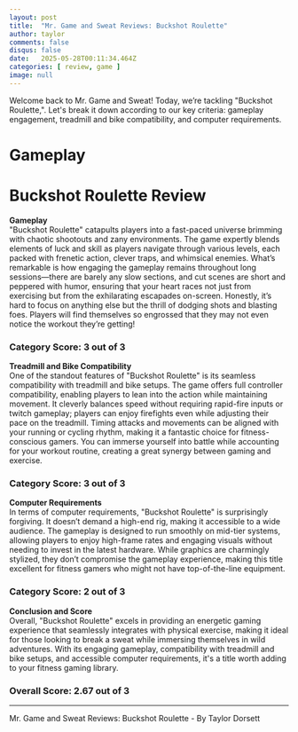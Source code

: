 ```yaml
---
layout: post
title:  "Mr. Game and Sweat Reviews: Buckshot Roulette"
author: taylor
comments: false
disqus: false
date:   2025-05-28T00:11:34.464Z
categories: [ review, game ]
image: null
---
```


Welcome back to Mr. Game and Sweat! Today, we’re tackling "Buckshot Roulette,". Let's break it down according to our key criteria: gameplay engagement, treadmill and bike compatibility, and computer requirements.

# Gameplay

# Buckshot Roulette Review

**Gameplay**  
"Buckshot Roulette" catapults players into a fast-paced universe brimming with chaotic shootouts and zany environments. The game expertly blends elements of luck and skill as players navigate through various levels, each packed with frenetic action, clever traps, and whimsical enemies. What’s remarkable is how engaging the gameplay remains throughout long sessions—there are barely any slow sections, and cut scenes are short and peppered with humor, ensuring that your heart races not just from exercising but from the exhilarating escapades on-screen. Honestly, it’s hard to focus on anything else but the thrill of dodging shots and blasting foes. Players will find themselves so engrossed that they may not even notice the workout they’re getting!

### Category Score: 3 out of 3

**Treadmill and Bike Compatibility**  
One of the standout features of "Buckshot Roulette" is its seamless compatibility with treadmill and bike setups. The game offers full controller compatibility, enabling players to lean into the action while maintaining movement. It cleverly balances speed without requiring rapid-fire inputs or twitch gameplay; players can enjoy firefights even while adjusting their pace on the treadmill. Timing attacks and movements can be aligned with your running or cycling rhythm, making it a fantastic choice for fitness-conscious gamers. You can immerse yourself into battle while accounting for your workout routine, creating a great synergy between gaming and exercise.

### Category Score: 3 out of 3

**Computer Requirements**  
In terms of computer requirements, "Buckshot Roulette" is surprisingly forgiving. It doesn’t demand a high-end rig, making it accessible to a wide audience. The gameplay is designed to run smoothly on mid-tier systems, allowing players to enjoy high-frame rates and engaging visuals without needing to invest in the latest hardware. While graphics are charmingly stylized, they don’t compromise the gameplay experience, making this title excellent for fitness gamers who might not have top-of-the-line equipment.

### Category Score: 2 out of 3

**Conclusion and Score**  
Overall, "Buckshot Roulette" excels in providing an energetic gaming experience that seamlessly integrates with physical exercise, making it ideal for those looking to break a sweat while immersing themselves in wild adventures. With its engaging gameplay, compatibility with treadmill and bike setups, and accessible computer requirements, it's a title worth adding to your fitness gaming library.

### Overall Score: 2.67 out of 3

---

Mr. Game and Sweat Reviews: Buckshot Roulette - By Taylor Dorsett
